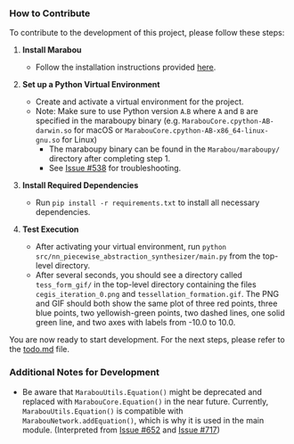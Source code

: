 ### How to Contribute

To contribute to the development of this project, please follow these steps:

1. **Install Marabou**
   - Follow the installation instructions provided [here](https://neuralnetworkverification.github.io/Marabou/Setup/0_Installation.html).

2. **Set up a Python Virtual Environment**
   - Create and activate a virtual environment for the project.
   - Note: Make sure to use Python version `A`.`B` where `A` and `B` are specified in the maraboupy binary (e.g. `MarabouCore.cpython-AB-darwin.so` for macOS or `MarabouCore.cpython-AB-x86_64-linux-gnu.so` for Linux)
        - The maraboupy binary can be found in the `Marabou/maraboupy/` directory after completing step 1.
        - See [Issue #538](https://github.com/NeuralNetworkVerification/Marabou/issues/538) for troubleshooting.

3. **Install Required Dependencies**
   - Run `pip install -r requirements.txt` to install all necessary dependencies.

4. **Test Execution**
   - After activating your virtual environment, run `python src/nn_piecewise_abstraction_synthesizer/main.py` from the top-level directory.
   - After several seconds, you should see a directory called `tess_form_gif/` in the top-level directory containing the files `cegis_iteration_0.png` and `tessellation_formation.gif`. The PNG and GIF should both show the same plot of three red points, three blue points, two yellowish-green points, two dashed lines, one solid green line, and two axes with labels from -10.0 to 10.0.

You are now ready to start development. For the next steps, please refer to the [todo.md](todo.md) file.

### Additional Notes for Development
- Be aware that `MarabouUtils.Equation()` might be deprecated and replaced with `MarabouCore.Equation()` in the near future. Currently, `MarabouUtils.Equation()` is compatible with `MarabouNetwork.addEquation()`, which is why it is used in the main module. (Interpreted from [Issue #652](https://github.com/NeuralNetworkVerification/Marabou/issues/652) and [Issue #717](https://github.com/NeuralNetworkVerification/Marabou/issues/717))